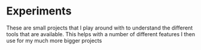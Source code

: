 # Experiments

These are small projects that I play around with to understand the different tools that are available. This helps with a number of different features I then use for my much more bigger projects
